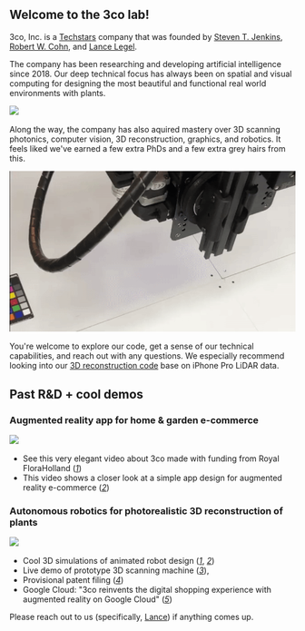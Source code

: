 ## Welcome to the 3co lab!
3co, Inc. is a [Techstars](https://techstars.com/) company that was founded by [Steven T. Jenkins](https://www.linkedin.com/in/steventjenkins/), [Robert W. Cohn](https://rwcohn.github.io/homepage/), and [Lance Legel](https://www.linkedin.com/in/legel/).

The company has been researching and developing artificial intelligence since 2018.  Our deep technical focus has always been on spatial and visual computing for designing the most beautiful and functional real world environments with plants.

![](media/vertical_rain_garden.jpg)

Along the way, the company has also aquired mastery over 3D scanning photonics, computer vision, 3D reconstruction, graphics, and robotics.
It feels liked we've earned a few extra PhDs and a few extra grey hairs from this.

![](media/3co_rgb.gif)

You're welcome to explore our code, get a sense of our technical capabilities, and reach out with any questions.
We especially recommend looking into our [3D reconstruction code](https://github.com/legel/3co/tree/master/reconstruction) base on iPhone Pro LiDAR data. 

## Past R&D + cool demos 

### Augmented reality app for home & garden e-commerce
![](media/swipe.gif)
  - See this very elegant video about 3co made with funding from Royal FloraHolland ([_1_](https://player.vimeo.com/video/262028192?autoplay=1#t=0m59s))
  - This video shows a closer look at a simple app design for augmented reality e-commerce ([_2_](https://www.3co.ai/augmented-reality-commerce.mp4))


### Autonomous robotics for photorealistic 3D reconstruction of plants
![](media/iris1.gif)
  - Cool 3D simulations of animated robot design ([_1_](https://www.3co.ai/iris1.mp4), [_2_](https://www.3co.ai/iris_3d.mp4))
  - Live demo of prototype 3D scanning machine ([_3_](https://www.3co.ai/iris_by_3co.mp4)),
  - Provisional patent filing ([_4_](https://www.3co.ai/inverse_rendering_with_3d_coordinate_measuring_machines.pdf))
  - Google Cloud: "3co reinvents the digital shopping experience with augmented reality on Google Cloud" ([_5_](https://cloud.google.com/blog/topics/startups/3co-scales-ar-commerce-with-3d-scanning))

Please reach out to us (specifically, [Lance](https://www.linkedin.com/in/legel/)) if anything comes up.
